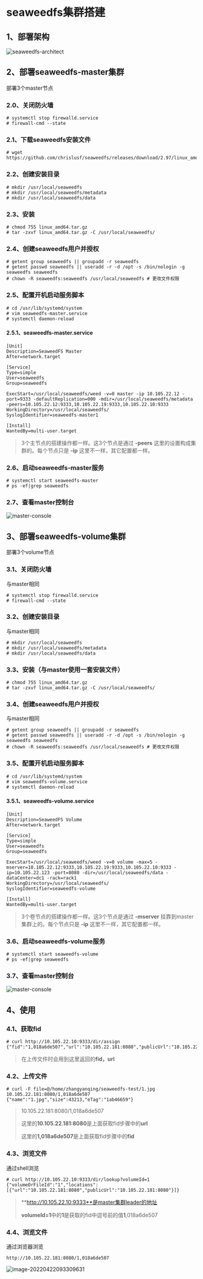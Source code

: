 # seaweedfs集群搭建

## 1、部署架构

![seaweedfs-architect](images/seaweedfs-architect.png)

## 2、部署seaweedfs-master集群

部署3个master节点

### 2.0、关闭防火墙

```shell
# systemctl stop firewalld.service
# firewall-cmd --state
```



### 2.1、下载seaweedfs安装文件

```shell
# wget https://github.com/chrislusf/seaweedfs/releases/download/2.97/linux_amd64.tar.gz
```

### 2.2、创建安装目录

```shell
# mkdir /usr/local/seaweedfs
# mkdir /usr/local/seaweedfs/metadata
# mkdir /usr/local/seaweedfs/data
```

### 2.3、安装

```shell
# chmod 755 linux_amd64.tar.gz 
# tar -zxvf linux_amd64.tar.gz -C /usr/local/seaweedfs/
```

### 2.4、创建seaweedfs用户并授权

```shell
# getent group seaweedfs || groupadd -r seaweedfs
# getent passwd seaweedfs || useradd -r -d /opt -s /bin/nologin -g seaweedfs seaweedfs
# chown -R seaweedfs:seaweedfs /usr/local/seaweedfs # 更改文件权限
```

### 2.5、配置开机启动服务脚本

```shell
# cd /usr/lib/systemd/system
# vim seaweedfs-master.service
# systemctl daemon-reload
```

#### 2.5.1、seaweedfs-master.service

```shell
[Unit]
Description=SeaweedFS Master
After=network.target

[Service]
Type=simple
User=seaweedfs
Group=seaweedfs

ExecStart=/usr/local/seaweedfs/weed -v=0 master -ip 10.105.22.12 -port=9333 -defaultReplication=000 -mdir=/usr/local/seaweedfs/metadata -peers=10.105.22.12:9333,10.105.22.19:9333,10.105.22.10:9333
WorkingDirectory=/usr/local/seaweedfs/
SyslogIdentifier=seaweedfs-master1

[Install]
WantedBy=multi-user.target
```

> 3个主节点的搭建操作都一样。这3个节点是通过 **-peers** 这里的设置构成集群的。每个节点只是 **-ip** 这里不一样，其它配置都一样。

### 2.6、启动seaweedfs-master服务

```shell
# systemctl start seaweedfs-master
# ps -ef|grep seaweedfs
```

### 2.7、查看master控制台

![master-console](images/master-console1.jpg)

## 3、部署seaweedfs-volume集群

部署3个volume节点

### 3.1、关闭防火墙

与master相同

```shell
# systemctl stop firewalld.service
# firewall-cmd --state
```

### 3.2、创建安装目录

与master相同

```shell
# mkdir /usr/local/seaweedfs
# mkdir /usr/local/seaweedfs/metadata
# mkdir /usr/local/seaweedfs/data
```

### 3.3、安装（与master使用一套安装文件）

```shell
# chmod 755 linux_amd64.tar.gz 
# tar -zxvf linux_amd64.tar.gz -C /usr/local/seaweedfs/
```

### 3.4、创建seaweedfs用户并授权

与master相同

```shell
# getent group seaweedfs || groupadd -r seaweedfs
# getent passwd seaweedfs || useradd -r -d /opt -s /bin/nologin -g seaweedfs seaweedfs
# chown -R seaweedfs:seaweedfs /usr/local/seaweedfs # 更改文件权限
```

### 3.5、配置开机启动服务脚本

```shell
# cd /usr/lib/systemd/system
# vim seaweedfs-volume.service
# systemctl daemon-reload
```

#### 3.5.1、seaweedfs-volume.service

```shell
[Unit]
Description=SeaweedFS Volume
After=network.target

[Service]
Type=simple
User=seaweedfs
Group=seaweedfs

ExecStart=/usr/local/seaweedfs/weed -v=0 volume -max=5 -mserver=10.105.22.12:9333,10.105.22.19:9333,10.105.22.10:9333 -ip=10.105.22.123 -port=8080 -dir=/usr/local/seaweedfs/data -dataCenter=dc1 -rack=rack1
WorkingDirectory=/usr/local/seaweedfs/
SyslogIdentifier=seaweedfs-volume

[Install]
WantedBy=multi-user.target
```

> 3个卷节点的搭建操作都一样。这3个节点是通过 **-mserver** 挂靠到master集群上的。每个节点只是 **-ip** 这里不一样，其它配置都一样。

### 3.6、启动seaweedfs-volume服务

```shell
# systemctl start seaweedfs-volume
# ps -ef|grep seaweedfs
```

### 3.7、查看master控制台

![master-console](images/master-console.jpg)

## 4、使用

### 4.1、获取fid

```shell
# curl http://10.105.22.10:9333/dir/assign
{"fid":"1,018a6de507","url":"10.105.22.181:8080","publicUrl":"10.105.22.181:8080","count":1}
```

> 在上传文件时会用到这里返回的**fid，url**

### 4.2、上传文件

```shell
# curl -F file=@/home/zhangyanqing/seaweedfs-test/1.jpg 10.105.22.181:8080/1,018a6de507
{"name":"1.jpg","size":43213,"eTag":"1ab46659"}
```

> 10.105.22.181:8080/1,018a6de507
>
> 这里的**10.105.22.181:8080**是上面获取fid步骤中的**url**
>
> 这里的**1,018a6de507**是上面获取fid步骤中的**fid**

### 4.3、浏览文件

通过shell浏览

```shell
# curl http://10.105.22.10:9333/dir/lookup?volumeId=1
{"volumeOrFileId":"1","locations":[{"url":"10.105.22.181:8080","publicUrl":"10.105.22.181:8080"}]}
```

> **http://10.105.22.10:9333**是master集群leader的地址
>
> **volumeId=1**中的**1**是获取的fid中逗号前的值**1**,018a6de507

### 4.4、浏览文件

通过浏览器浏览

```shell
http://10.105.22.181:8080/1,018a6de507
```

![image-20220422093309631](./images/image-20220422093309631.png)